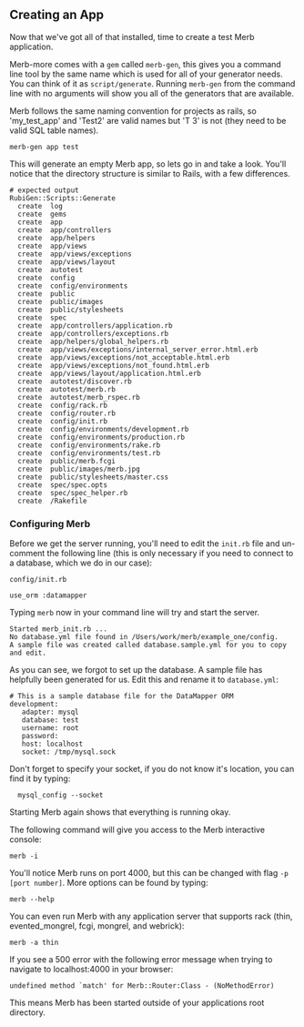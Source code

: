 ## Creating an App

Now that we've got all of that installed, time to create a test Merb application. 

Merb-more comes with a `gem` called `merb-gen`, this gives you a command line 
tool by the same name which is used for all of your generator needs. You can 
think of it as `script/generate`. Running `merb-gen` from the command line with 
no arguments will show you all of the generators that are available.

Merb follows the same naming convention for projects as rails, so 
'my\_test\_app' and 'Test2' are valid names but 'T 3' is not (they need to be 
valid SQL table names).

    merb-gen app test
    
This will generate an empty Merb app, so lets go in and take a look. You'll 
notice that the directory structure is similar to Rails, with a few differences.

    # expected output
    RubiGen::Scripts::Generate
      create  log
      create  gems
      create  app
      create  app/controllers
      create  app/helpers
      create  app/views
      create  app/views/exceptions
      create  app/views/layout
      create  autotest
      create  config
      create  config/environments
      create  public
      create  public/images
      create  public/stylesheets
      create  spec
      create  app/controllers/application.rb
      create  app/controllers/exceptions.rb
      create  app/helpers/global_helpers.rb
      create  app/views/exceptions/internal_server_error.html.erb
      create  app/views/exceptions/not_acceptable.html.erb
      create  app/views/exceptions/not_found.html.erb
      create  app/views/layout/application.html.erb
      create  autotest/discover.rb
      create  autotest/merb.rb
      create  autotest/merb_rspec.rb
      create  config/rack.rb
      create  config/router.rb
      create  config/init.rb
      create  config/environments/development.rb
      create  config/environments/production.rb
      create  config/environments/rake.rb
      create  config/environments/test.rb
      create  public/merb.fcgi
      create  public/images/merb.jpg
      create  public/stylesheets/master.css
      create  spec/spec.opts
      create  spec/spec_helper.rb
      create  /Rakefile


### Configuring Merb

Before we get the server running, you'll need to edit the `init.rb` file and 
un-comment the following line (this is only necessary if you need to connect 
to a database, which we do in our case):

`config/init.rb`

    use_orm :datamapper
    
Typing `merb` now in your command line will try and start the server.

    Started merb_init.rb ...
    No database.yml file found in /Users/work/merb/example_one/config.
    A sample file was created called database.sample.yml for you to copy and edit.

As you can see, we forgot to set up the database. A sample file has helpfully 
been generated for us. Edit this and rename it to `database.yml`:

    # This is a sample database file for the DataMapper ORM
    development:
       adapter: mysql
       database: test
       username: root
       password: 
       host: localhost
	   socket: /tmp/mysql.sock

Don't forget to specify your socket, if you do not know it's location, you 
can find it by typing:

	  mysql_config --socket

Starting Merb again shows that everything is running okay.

The following command will give you access to the Merb interactive console:

    merb -i

You'll notice Merb runs on port 4000, but this can be changed with flag 
`-p [port number]`. More options can be found by typing:

    merb --help
    
You can even run Merb with any application server that supports rack 
(thin, evented_mongrel, fcgi, mongrel, and webrick):

    merb -a thin

If you see a 500 error with the following error message when trying to navigate
to localhost:4000 in your browser:
    
    undefined method `match' for Merb::Router:Class - (NoMethodError)

This means Merb has been started outside of your applications root directory.